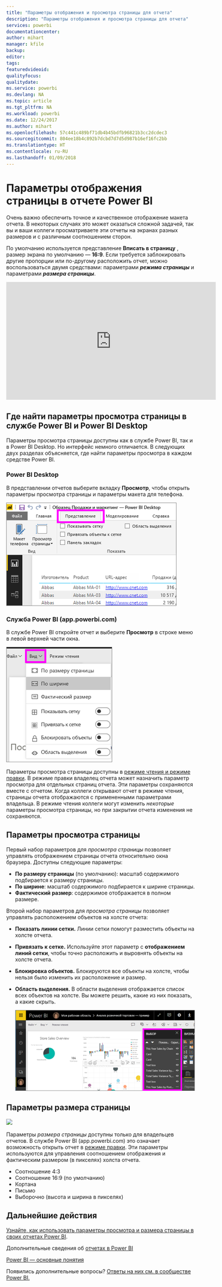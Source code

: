 ```yaml
---
title: "Параметры отображения и просмотра страницы для отчета"
description: "Параметры отображения и просмотра страницы для отчета"
services: powerbi
documentationcenter: 
author: mihart
manager: kfile
backup: 
editor: 
tags: 
featuredvideoid: 
qualityfocus: 
qualitydate: 
ms.service: powerbi
ms.devlang: NA
ms.topic: article
ms.tgt_pltfrm: NA
ms.workload: powerbi
ms.date: 12/24/2017
ms.author: mihart
ms.openlocfilehash: 57c441c489bf71db4b45bdfb96821b3cc2dcdec3
ms.sourcegitcommit: 804ee18b4c892b7dcbd7d7d5d987b16ef16fc2bb
ms.translationtype: HT
ms.contentlocale: ru-RU
ms.lasthandoff: 01/09/2018
---
```

# <a name="page-display-settings-in-a-power-bi-report"></a>Параметры отображения страницы в отчете Power BI
Очень важно обеспечить точное и качественное отображение макета отчета. В некоторых случаях это может оказаться сложной задачей, так вы и ваши коллеги просматриваете эти отчеты на экранах разных размеров и с различным соотношением сторон. 

По умолчанию используется представление **Вписать в страницу** , размер экрана по умолчанию — **16:9**. Если требуется заблокировать другие пропорции или по-другому расположить отчет, можно воспользоваться двумя средствами: параметрами ***режима страницы*** и параметрами ***размера страницы***.

<iframe width="560" height="315" src="https://www.youtube.com/embed/5tg-OXzxe2g" frameborder="0" allowfullscreen></iframe>


## <a name="where-to-find-page-view-settings-in-power-bi-service-and-power-bi-desktop"></a>Где найти параметры просмотра страницы в службе Power BI и Power BI Desktop
Параметры просмотра страницы доступны как в службе Power BI, так и в Power BI Desktop. Но интерфейс немного отличается. В следующих двух разделах объясняется, где найти параметры просмотра в каждом средстве Power BI.

### <a name="in-power-bi-desktop"></a>Power BI Desktop
В представлении отчетов выберите вкладку **Просмотр**, чтобы открыть параметры просмотра страницы и параметры макета для телефона.

  ![область выделения](media/power-bi-report-display-settings/power-bi-desktop-view-settings.png)

### <a name="in-power-bi-service-apppowerbicom"></a>Служба Power BI (app.powerbi.com)
В службе Power BI откройте отчет и выберите **Просмотр** в строке меню в левой верхней части окна.

![](media/power-bi-report-display-settings/power-bi-change-page-view.png)

Параметры просмотра страницы доступны в [режиме чтения и режиме правки](service-reading-view-and-editing-view.md). В режиме правки владелец отчета может назначить параметр просмотра для отдельных страниц отчета. Эти параметры сохраняются вместе с отчетом. Когда коллеги открывают отчет в режиме чтения, страницы отчета отображаются с примененными параметрами владельца.  В режиме чтения коллеги могут изменить *некоторые* параметры просмотра страницы, но при закрытии отчета изменения не сохраняются.

##    <a name="page-view-settings"></a>Параметры просмотра страницы
Первый набор параметров для *просмотра страницы* позволяет управлять отображением страницы отчета относительно окна браузера.  Доступны следующие параметры:

* **По размеру страницы** (по умолчанию): масштаб содержимого подбирается к размеру страницы.
* **По ширине**: масштаб содержимого подбирается к ширине страницы.
* **Фактический размер**: содержимое отображается в полном размере.

Второй набор параметров для *просмотра страницы* позволяет управлять расположением объектов на холсте отчета:

* **Показать линии сетки.** Линии сетки помогут разместить объекты на холсте отчета.
* **Привязать к сетке.** Используйте этот параметр с **отображением линий сетки**, чтобы точно расположить и выровнять объекты на холсте отчета. 
* **Блокировка объектов.** Блокируются все объекты на холсте, чтобы нельзя было изменить их расположение и размер.
* **Область выделения.** В области выделения отображается список всех объектов на холсте. Вы можете решить, какие из них показать, а какие скрыть.

    ![область выделения](media/power-bi-report-display-settings/power-bi-selection-pane.png)



## <a name="page-size-settings"></a>Параметры размера страницы
![](media/power-bi-report-display-settings/power-bi--page-size.png)

Параметры *размера страницы* доступны только для владельцев отчетов. В службе Power BI (app.powerbi.com) это означает возможность открыть отчет в [режиме правки](service-reading-view-and-editing-view.md). Эти параметры используются для управления соотношением отображения и фактическим размером (в пикселях) холста отчета.   

* Соотношение 4:3
* Соотношение 16:9 (по умолчанию)
* Кортана
* Письмо
* Выборочно (высота и ширина в пикселях)

## <a name="next-steps"></a>Дальнейшие действия
[Узнайте, как использовать параметры просмотра и размера страницы в своих отчетах Power BI](power-bi-change-report-display-settings.md).

Дополнительные сведения об [отчетах в Power BI](service-reports.md)

[Power BI — основные понятия](service-basic-concepts.md)

Появились дополнительные вопросы? [Ответы на них см. в сообществе Power BI.](http://community.powerbi.com/)

